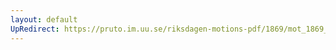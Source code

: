 ```yaml
---
layout: default
UpRedirect: https://pruto.im.uu.se/riksdagen-motions-pdf/1869/mot_1869__ak__116.pdf
---
```

